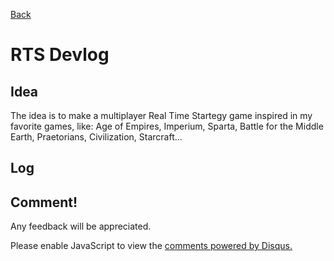 [Back](index.md)

# RTS Devlog
## Idea 
The idea is to make a multiplayer Real Time Startegy game inspired in my favorite games, like: Age of Empires, Imperium, Sparta, Battle for the Middle Earth, Praetorians, Civilization, Starcraft...

## Log




## Comment!
Any feedback will be appreciated.

<div id="disqus_thread"></div>
<script>
    (function() {  // REQUIRED CONFIGURATION VARIABLE: EDIT THE SHORTNAME BELOW
        var d = document, s = d.createElement('script');
        
        s.src = 'https://guilleqp.disqus.com/embed.js'; 
        
        s.setAttribute('data-timestamp', +new Date());
        (d.head || d.body).appendChild(s);
    })();
</script>
<noscript>Please enable JavaScript to view the <a href="https://disqus.com/?ref_noscript" rel="nofollow">comments powered by Disqus.</a></noscript>